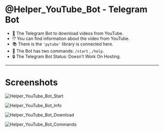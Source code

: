 # @Helper_YouTube_Bot - Telegram Bot

- :floppy_disk: The Telegram Bot to download videos from YouTube.
- :interrobang: You can find information about the video from YouTube.
- :books: There is the `'pytube'` library is connected here.
- :open_file_folder: The Bot has two commands: `/start` , `/help`.
- :lock: The Telegram Bot Status: Doesn't Work On Hosting.

---

# Screenshots

![Helper_YouTube_Bot_Start](https://github.com/nikit0ns/Helper_YouTube_Bot/blob/master/Screenshots/Helper_YouTube_Bot_Start.png)

![Helper_YouTube_Bot_Info](https://github.com/nikit0ns/Helper_YouTube_Bot/blob/master/Screenshots/Helper_YouTube_Bot_Info.png)

![Helper_YouTube_Bot_Download](https://github.com/nikit0ns/Helper_YouTube_Bot/blob/master/Screenshots/Helper_YouTube_Bot_Download.png)

![Helper_YouTube_Bot_Commands](https://github.com/nikit0ns/Helper_YouTube_Bot/blob/master/Screenshots/Helper_YouTube_Bot_Commands.png)
